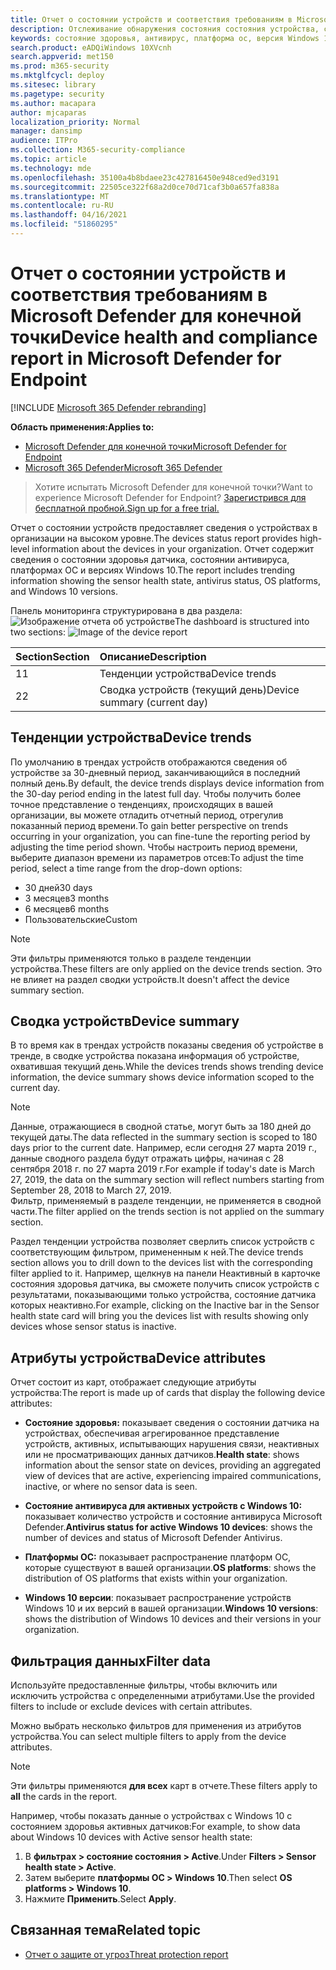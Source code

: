 ```yaml
---
title: Отчет о состоянии устройств и соответствия требованиям в Microsoft Defender для конечной точки
description: Отслеживание обнаружения состояния состояния устройства, состояния антивируса, платформы ОС и версий Windows 10 с помощью отчета о состоянии и соответствии требованиям к устройству
keywords: состояние здоровья, антивирус, платформа ос, версия Windows 10, версия, здоровье, соответствие требованиям, состояние
search.product: eADQiWindows 10XVcnh
search.appverid: met150
ms.prod: m365-security
ms.mktglfcycl: deploy
ms.sitesec: library
ms.pagetype: security
ms.author: macapara
author: mjcaparas
localization_priority: Normal
manager: dansimp
audience: ITPro
ms.collection: M365-security-compliance
ms.topic: article
ms.technology: mde
ms.openlocfilehash: 35100a4b8bdaee23c427816450e948ced9ed3191
ms.sourcegitcommit: 22505ce322f68a2d0ce70d71caf3b0a657fa838a
ms.translationtype: MT
ms.contentlocale: ru-RU
ms.lasthandoff: 04/16/2021
ms.locfileid: "51860295"
---
```

# <a name="device-health-and-compliance-report-in-microsoft-defender-for-endpoint"></a><span data-ttu-id="3ba43-104">Отчет о состоянии устройств и соответствия требованиям в Microsoft Defender для конечной точки</span><span class="sxs-lookup"><span data-stu-id="3ba43-104">Device health and compliance report in Microsoft Defender for Endpoint</span></span>

[!INCLUDE [Microsoft 365 Defender rebranding](../../includes/microsoft-defender.md)]


<span data-ttu-id="3ba43-105">**Область применения:**</span><span class="sxs-lookup"><span data-stu-id="3ba43-105">**Applies to:**</span></span>
- [<span data-ttu-id="3ba43-106">Microsoft Defender для конечной точки</span><span class="sxs-lookup"><span data-stu-id="3ba43-106">Microsoft Defender for Endpoint</span></span>](https://go.microsoft.com/fwlink/p/?linkid=2154037)
- [<span data-ttu-id="3ba43-107">Microsoft 365 Defender</span><span class="sxs-lookup"><span data-stu-id="3ba43-107">Microsoft 365 Defender</span></span>](https://go.microsoft.com/fwlink/?linkid=2118804)


> <span data-ttu-id="3ba43-108">Хотите испытать Microsoft Defender для конечной точки?</span><span class="sxs-lookup"><span data-stu-id="3ba43-108">Want to experience Microsoft Defender for Endpoint?</span></span> [<span data-ttu-id="3ba43-109">Зарегистрився для бесплатной пробной.</span><span class="sxs-lookup"><span data-stu-id="3ba43-109">Sign up for a free trial.</span></span>](https://www.microsoft.com/microsoft-365/windows/microsoft-defender-atp?ocid=docs-wdatp-exposedapis-abovefoldlink)

<span data-ttu-id="3ba43-110">Отчет о состоянии устройств предоставляет сведения о устройствах в организации на высоком уровне.</span><span class="sxs-lookup"><span data-stu-id="3ba43-110">The devices status report provides high-level information about the devices in your organization.</span></span> <span data-ttu-id="3ba43-111">Отчет содержит сведения о состоянии здоровья датчика, состоянии антивируса, платформах ОС и версиях Windows 10.</span><span class="sxs-lookup"><span data-stu-id="3ba43-111">The report includes trending information showing the sensor health state, antivirus status, OS platforms, and Windows 10 versions.</span></span>

<span data-ttu-id="3ba43-112">Панель мониторинга структурирована в два раздела: ![ Изображение отчета об устройстве](images/device-reports.png)</span><span class="sxs-lookup"><span data-stu-id="3ba43-112">The dashboard is structured into two sections: ![Image of the device report](images/device-reports.png)</span></span>
 
<span data-ttu-id="3ba43-113">Section</span><span class="sxs-lookup"><span data-stu-id="3ba43-113">Section</span></span> | <span data-ttu-id="3ba43-114">Описание</span><span class="sxs-lookup"><span data-stu-id="3ba43-114">Description</span></span>
:---|:---
<span data-ttu-id="3ba43-115">1</span><span class="sxs-lookup"><span data-stu-id="3ba43-115">1</span></span> | <span data-ttu-id="3ba43-116">Тенденции устройства</span><span class="sxs-lookup"><span data-stu-id="3ba43-116">Device trends</span></span>
<span data-ttu-id="3ba43-117">2</span><span class="sxs-lookup"><span data-stu-id="3ba43-117">2</span></span> | <span data-ttu-id="3ba43-118">Сводка устройств (текущий день)</span><span class="sxs-lookup"><span data-stu-id="3ba43-118">Device summary (current day)</span></span>
 
 
## <a name="device-trends"></a><span data-ttu-id="3ba43-119">Тенденции устройства</span><span class="sxs-lookup"><span data-stu-id="3ba43-119">Device trends</span></span> 
<span data-ttu-id="3ba43-120">По умолчанию в трендах устройств отображаются сведения об устройстве за 30-дневный период, заканчивающийся в последний полный день.</span><span class="sxs-lookup"><span data-stu-id="3ba43-120">By default, the device trends displays device information from the 30-day period ending in the latest full day.</span></span> <span data-ttu-id="3ba43-121">Чтобы получить более точное представление о тенденциях, происходящих в вашей организации, вы можете отладить отчетный период, отрегулив показанный период времени.</span><span class="sxs-lookup"><span data-stu-id="3ba43-121">To gain better perspective on trends occurring in your organization, you can fine-tune the reporting period by adjusting the time period shown.</span></span> <span data-ttu-id="3ba43-122">Чтобы настроить период времени, выберите диапазон времени из параметров отсев:</span><span class="sxs-lookup"><span data-stu-id="3ba43-122">To adjust the time period, select a time range from the drop-down options:</span></span>
 
- <span data-ttu-id="3ba43-123">30 дней</span><span class="sxs-lookup"><span data-stu-id="3ba43-123">30 days</span></span>
- <span data-ttu-id="3ba43-124">3 месяцев</span><span class="sxs-lookup"><span data-stu-id="3ba43-124">3 months</span></span>
- <span data-ttu-id="3ba43-125">6 месяцев</span><span class="sxs-lookup"><span data-stu-id="3ba43-125">6 months</span></span>
- <span data-ttu-id="3ba43-126">Пользовательские</span><span class="sxs-lookup"><span data-stu-id="3ba43-126">Custom</span></span>

>[!NOTE]
><span data-ttu-id="3ba43-127">Эти фильтры применяются только в разделе тенденции устройства.</span><span class="sxs-lookup"><span data-stu-id="3ba43-127">These filters are only applied on the device trends section.</span></span> <span data-ttu-id="3ba43-128">Это не влияет на раздел сводки устройств.</span><span class="sxs-lookup"><span data-stu-id="3ba43-128">It doesn't affect the device summary section.</span></span>

## <a name="device-summary"></a><span data-ttu-id="3ba43-129">Сводка устройств</span><span class="sxs-lookup"><span data-stu-id="3ba43-129">Device summary</span></span> 
<span data-ttu-id="3ba43-130">В то время как в трендах устройств показаны сведения об устройстве в тренде, в сводке устройства показана информация об устройстве, охватившая текущий день.</span><span class="sxs-lookup"><span data-stu-id="3ba43-130">While the devices trends shows trending device information, the device summary shows device information scoped to the current day.</span></span> 

>[!NOTE]
><span data-ttu-id="3ba43-131">Данные, отражающиеся в сводной статье, могут быть за 180 дней до текущей даты.</span><span class="sxs-lookup"><span data-stu-id="3ba43-131">The data reflected in the summary section is scoped to 180 days prior to the current date.</span></span> <span data-ttu-id="3ba43-132">Например, если сегодня 27 марта 2019 г., данные сводного раздела будут отражать цифры, начиная с 28 сентября 2018 г. по 27 марта 2019 г.</span><span class="sxs-lookup"><span data-stu-id="3ba43-132">For example if today's date is March 27, 2019, the data on the summary section will reflect numbers starting from September 28, 2018 to March 27, 2019.</span></span><br>
> <span data-ttu-id="3ba43-133">Фильтр, применяемый в разделе тенденции, не применяется в сводной части.</span><span class="sxs-lookup"><span data-stu-id="3ba43-133">The filter applied on the trends section is not applied on the summary section.</span></span> 
 
<span data-ttu-id="3ba43-134">Раздел тенденции устройства позволяет сверлить список устройств с соответствующим фильтром, примененным к ней.</span><span class="sxs-lookup"><span data-stu-id="3ba43-134">The device trends section allows you to drill down to the devices list with the corresponding filter applied to it.</span></span> <span data-ttu-id="3ba43-135">Например, щелкнув на панели Неактивный в карточке состояния здоровья датчика, вы сможете получить список устройств с результатами, показывающими только устройства, состояние датчика которых неактивно.</span><span class="sxs-lookup"><span data-stu-id="3ba43-135">For example, clicking on the Inactive bar in the Sensor health state card will bring you the devices list with results showing only devices whose sensor status is inactive.</span></span> 
 
 
 
## <a name="device-attributes"></a><span data-ttu-id="3ba43-136">Атрибуты устройства</span><span class="sxs-lookup"><span data-stu-id="3ba43-136">Device attributes</span></span>
<span data-ttu-id="3ba43-137">Отчет состоит из карт, отображает следующие атрибуты устройства:</span><span class="sxs-lookup"><span data-stu-id="3ba43-137">The report is made up of cards that display the following device attributes:</span></span>
 
- <span data-ttu-id="3ba43-138">**Состояние здоровья:** показывает сведения о состоянии датчика на устройствах, обеспечивая агрегированное представление устройств, активных, испытывающих нарушения связи, неактивных или не просматривающих данных датчиков.</span><span class="sxs-lookup"><span data-stu-id="3ba43-138">**Health state**: shows information about the sensor state on devices, providing an aggregated view of devices that are active, experiencing impaired communications, inactive, or where no sensor data is seen.</span></span>
  
- <span data-ttu-id="3ba43-139">**Состояние антивируса для активных устройств с Windows 10:** показывает количество устройств и состояние антивируса Microsoft Defender.</span><span class="sxs-lookup"><span data-stu-id="3ba43-139">**Antivirus status for active Windows 10 devices**: shows the number of devices and status of Microsoft Defender Antivirus.</span></span>
    
- <span data-ttu-id="3ba43-140">**Платформы ОС:** показывает распространение платформ ОС, которые существуют в вашей организации.</span><span class="sxs-lookup"><span data-stu-id="3ba43-140">**OS platforms**: shows the distribution of OS platforms that exists within your organization.</span></span> 
 
- <span data-ttu-id="3ba43-141">**Windows 10 версии**: показывает распространение устройств Windows 10 и их версий в вашей организации.</span><span class="sxs-lookup"><span data-stu-id="3ba43-141">**Windows 10 versions**: shows the distribution of Windows 10 devices and their versions in your organization.</span></span>
 
 
 
## <a name="filter-data"></a><span data-ttu-id="3ba43-142">Фильтрация данных</span><span class="sxs-lookup"><span data-stu-id="3ba43-142">Filter data</span></span>
 
<span data-ttu-id="3ba43-143">Используйте предоставленные фильтры, чтобы включить или исключить устройства с определенными атрибутами.</span><span class="sxs-lookup"><span data-stu-id="3ba43-143">Use the provided filters to include or exclude devices with certain attributes.</span></span>

<span data-ttu-id="3ba43-144">Можно выбрать несколько фильтров для применения из атрибутов устройства.</span><span class="sxs-lookup"><span data-stu-id="3ba43-144">You can select multiple filters to apply from the device attributes.</span></span> 
 
>[!NOTE]
><span data-ttu-id="3ba43-145">Эти фильтры применяются **для всех** карт в отчете.</span><span class="sxs-lookup"><span data-stu-id="3ba43-145">These filters apply to **all** the cards in the report.</span></span>
 
<span data-ttu-id="3ba43-146">Например, чтобы показать данные о устройствах с Windows 10 с состоянием здоровья активных датчиков:</span><span class="sxs-lookup"><span data-stu-id="3ba43-146">For example, to show data about Windows 10 devices with Active sensor health state:</span></span>
 
1. <span data-ttu-id="3ba43-147">В **фильтрах > состояние состояния > Active**.</span><span class="sxs-lookup"><span data-stu-id="3ba43-147">Under **Filters > Sensor health state > Active**.</span></span>
2. <span data-ttu-id="3ba43-148">Затем выберите **платформы ОС > Windows 10**.</span><span class="sxs-lookup"><span data-stu-id="3ba43-148">Then select **OS platforms > Windows 10**.</span></span>
3. <span data-ttu-id="3ba43-149">Нажмите **Применить**.</span><span class="sxs-lookup"><span data-stu-id="3ba43-149">Select **Apply**.</span></span>


## <a name="related-topic"></a><span data-ttu-id="3ba43-150">Связанная тема</span><span class="sxs-lookup"><span data-stu-id="3ba43-150">Related topic</span></span>
- [<span data-ttu-id="3ba43-151">Отчет о защите от угроз</span><span class="sxs-lookup"><span data-stu-id="3ba43-151">Threat protection report</span></span>](threat-protection-reports.md)

